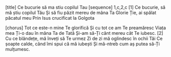 [title] Ce bucurie să ma stiu copilul Tau
[sequence] 1,c,2,c
[1]
Ce bucurie, să mă știu copilul Tău
Și să fiu păzit mereu de mâna Ta
Glorie Ție, ai spălat păcatul meu
Prin Isus crucificat la Golgota

[chorus]
Tot ce este-n mine Te glorifică
Și cu tot ce am Te preamăresc
Viața mea Ți-o dau în mâna Ta de Tată
Și-am să-Ți cânt mereu cât Te iubesc.
[2]
Cu ce blândețe, mă înveți să Te urmez
Zi de zi mă oglindesc în ochii Tăi
Ce șoapte calde, când îmi spui că mă iubești
Și mă-ntreb cum aș putea să-Ți mulțumesc.

